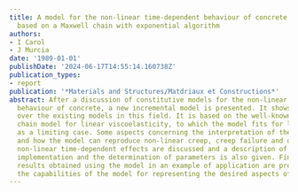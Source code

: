 ```yaml
---
title: A model for the non-linear time-dependent behaviour of concrete in compression
  based on a Maxwell chain with exponential algorithm
authors:
- I Carol
- J Murcia
date: '1989-01-01'
publishDate: '2024-06-17T14:55:14.160738Z'
publication_types:
- report
publication: '*Materials and Structures/Matdriaux et Constructions*'
abstract: After a discussion of constitutive models for the non-linear time-dependent
  behaviour of concrete, a new incremental model is presented. It shows some advantages
  over the existing models in this field. It is based on the well-known ageing Maxwell
  chain model for linear viscoelasticity, to which the model fits for low stresses
  as a limiting case. Some aspects concerning the interpretation of the equations
  and how the model can reproduce non-linear creep, creep failure and other typical
  non-linear time-dependent effects are discussed and a description of the numerical
  implementation and the determination of parameters is also given. Finally, some
  results obtained using the model in an example of application are presented, showing
  the capabilities of the model for representing the desired aspects of concrete behaviour.
---
```

